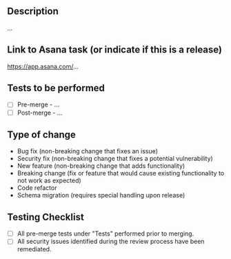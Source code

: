 ## Description

...

## Link to Asana task (or indicate if this is a release)

https://app.asana.com/...

## Tests to be performed

- [ ] Pre-merge - ...
- [ ] Post-merge - ...

## Type of change

- Bug fix (non-breaking change that fixes an issue)
- Security fix (non-breaking change that fixes a potential vulnerability)
- New feature (non-breaking change that adds functionality)
- Breaking change (fix or feature that would cause existing functionality to not work as expected)
- Code refactor
- Schema migration (requires special handling upon release)

## Testing Checklist
- [ ] All pre-merge tests under "Tests" performed prior to merging.
- [ ] All security issues identified during the review process have been remediated.

